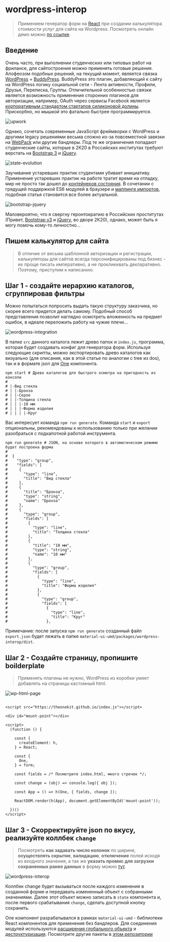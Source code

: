 # wordpress-interop

> Применяем генератор форм на [React](https://reactjs.org/) при создании калькулятора стоимости услуг для сайта на Wordpress. Посмотреть онлайн демо можно [по ссылке](https://theonekit.github.io/wordpress-interop/).

## Введение

Очень часто, при выполнении студенческих или типовых работ на фрилансе, для сайтостроения можно применять готовые решения. Апофеозом подобных решений, на текущий момент, является связка [WordPress](https://ru.wordpress.org/) + [BuddyPress](https://buddypress.org/). BuddyPress это плагин, добавляющий к сайту на WordPress логику социальной сети - Лента активности, Профили, Друзья, Переписка, Группы. Отличительной особенностью связки является возможность применения сторонних плагинов для авторизации, например, OAuth через сервисы Facebook является [корпоративным стандартом стартапов силиконовой долины](https://www.upwork.com/freelance-jobs/wordpress/). Прискорбно, но *мышкой* это фатально быстрее программируется.

![upwork](../../assets/img/upwork.png)

Однако, сочетать современные JavaScript фреймворки с WordPress и другими legacy решениями весьма сложно из-за повсеместной завязки на [WebPack](https://webpack.js.org/) или другие бандлеры. Под те же ограничения попадают студенческие сайты, которые в 2К20 в Российских институтах требуют верстать на [Bootstrap 3](https://getbootstrap.com/docs/3.4/) и [jQuery](https://jquery.com/).

![state-evolution](../../assets/img/app-state-evo.png)

Заучивание устаревших практик студентами убивает инициативу. Применение устаревших практик на работе тратит время на отладку, мир не просто так дошел до [контейнеров состояния](https://reactjs.org/docs/hooks-state.html). В сочетании с грядущей поддержкой ES6 модулей в браузере и [маппинге импортов](https://github.com/WICG/import-maps), подобная статья становится все более актуальной.

![bootstrap-jquery](../../assets/img/bootstrap-jquery.png)

Маловероятно, что я свергну геронтократию в Российских проститутах (Привет, [Bootstrap v3](https://getbootstrap.com/docs/3.4/) и [jQuery](https://jquery.com/), во дворе 2К20), однако, может быть я могу помочь кому-то личностно...

## Пишем калькулятор для сайта

> В отличие от весьма шаблонной авторизации и регистрации, калькуляторы для сайтов всегда персонифицированы под бизнес - их проще писать императивно, а не прокликивать декларативно. Поэтому, приступим к написанию.

## Шаг 1 - создайте иерархию каталогов, сгруппировав фильтры

Можно попытаться попросить выдать такую структуру заказчика, но скорее всего придется делать самому. Подобный способ представления позволит наглядно осмотреть вложенность на предмет ошибок, в идеале переложить работу на чужие плечи...

![wordpress-integration](../../assets/img/wordpress-integration.png)

В папке `src` данного каталога лежит древо папок и `index.js`, программа, которая будет создавать конфиг для генератора форм. Используя следующие скрипты, можно экспортировать древо каталогов как визуально (для описания, как в этой статье по аналогии с tree из dos), так и в формате json для [One](https://github.com/tripolskypetr/material-ui-umd/blob/master/packages/form-generator-app/STUDENTS.md) компонента.

```
npm start # Древо каталогов для быстрого осмотра на пригодность из консоли
#
# |-Вид стекла
# | |-Бронза
# | |-Серое
# | |-Толщина стекла
# | | |-10 мм
# | | |-Форма изделия
# | | | |-Круг

```

Вас интересует команда `npm run generate`. Команда `start` и `export` опциональны, рекомендованы к использованию только при желании разобраться с подкапотной работой инструмента.

```
npm run generate # JSON, на основе которого в автоматическом режиме будет построена форма
#
#  {
#    "type": "group",
#    "fields": [
#     {
#       "type": "line",
#       "title": "Вид стекла"
#     },
#     {
#       "title": "Бронза",
#       "type": "string",
#       "name": "Бронза"
#     },
#     {
#       "type": "group",
#       "fields": [
#         {
#           "type": "line",
#           "title": "Толщина стекла"
#         },
#         {
#           "title": "10 мм",
#           "type": "string",
#           "name": "10 мм"
#         },
#         {
#           "type": "group",
#           "fields": [
#             {
#               "type": "line",
#               "title": "Форма изделия"
#             },
#             {
#               "type": "group",
#               "fields": [
#                 {
#                   "type": "line",
#                   "title": "Круг"
#                 },
```

Примечание: после запуска `npm run generate` созданный файл `export.json` будет лежать в папке `material-ui-umd/packages/wordpress-interop/dist`.

## Шаг 2 - Создайте страницу, пропишите boilderplate

> Применять плагины не нужно, WordPress из коробки умеет добавлять на страницы кастомный html.

![wp-html-page](../../assets/img/wp-html-page.png)

```

<script src="https://theonekit.github.io/index.js"></script>

<div id="mount-point"></div>

<script>
  (function () {

    const {
      createElement: h,
    } = React;

    const {
      One,
    } = form;

    const fields = /* Посмотрите index.html, много строчек */;

    const change = (obj) => console.log({ obj });

    const App = () => h(One, { fields, change });

    ReactDOM.render(h(App), document.getElementById('mount-point'));

  })()
</script>

```

## Шаг 3 - Скорректируйте json по вкусу, реализуйте коллбек `change`

> Посмотреть **как задавать число колонок** по ширине, **осуществлять скрытие**, **валидацию**, **отключение** полей исходя из входного значения, а так же **указать промис для загрузки сохраненных ранее данных** в форму можно [тут](../form-generator-app/STUDENTS.md).

![wordpress-interop](../../assets/img/wordpress-interop.gif)

Коллбек change будет вызываться после каждого изменения в созданной форме и передавать измененный объект с собранными значениями. Далее этот объект можно записать в `state` компонента и, после первого срабатывания `change`, сделать доступной кнопку сохранить.

One компонент разрабатывался в рамках `material-ui-umd` - библиотеки React компонентов для применения без бандлеров. Для соединения модулей используются [расширения глобального объекта](https://www.typescriptlang.org/docs/handbook/namespaces.html) и [деструктуризация](https://developer.mozilla.org/en/docs/Web/JavaScript/Reference/Operators/Destructuring_assignment). Посмотрите другие пакеты в [этом репозитории](https://github.com/tripolskypetr/material-ui-umd)
